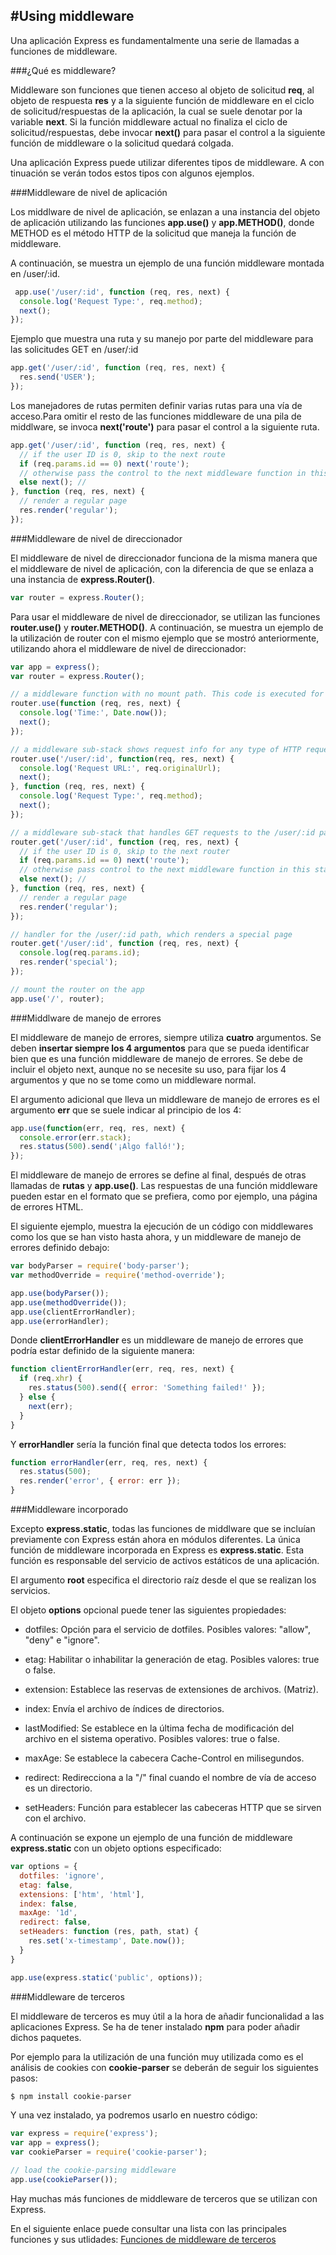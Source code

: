 #Using middleware
---

Una aplicación Express es fundamentalmente una serie de llamadas a funciones de middleware.

###¿Qué es middleware?

Middleware son funciones que tienen acceso al objeto de solicitud __req__, al objeto de respuesta __res__ y a la siguiente función de middleware en el ciclo de solicitud/respuestas de la aplicación, la cual se suele denotar por la variable __next__. Si la función middleware actual no finaliza el ciclo de solicitud/respuestas, debe invocar __next()__ para pasar el control a la siguiente función de middleware o la solicitud quedará colgada.

Una aplicación Express puede utilizar diferentes tipos de middleware. A con
tinuación se verán todos estos tipos con algunos ejemplos.

###Middleware de nivel de aplicación

Los middlware de nivel de aplicación, se enlazan a una instancia del objeto de aplicación utilizando las funciones __app.use()__ y __app.METHOD()__, donde METHOD es el método HTTP de la solicitud que maneja la función de middleware.

A continuación, se muestra un ejemplo de una función middleware montada en /user/:id.

```js
 app.use('/user/:id', function (req, res, next) {
  console.log('Request Type:', req.method);
  next();
});
```

Ejemplo que muestra una ruta y su manejo por parte del middleware para las solicitudes GET en /user/:id

```js
app.get('/user/:id', function (req, res, next) {
  res.send('USER');
});
```

Los manejadores de rutas permiten definir varias rutas para una vía de acceso.Para omitir el resto de las funciones middleware de una pila de middlware, se invoca __next('route')__ para pasar el control a la siguiente ruta.

```js
app.get('/user/:id', function (req, res, next) {
  // if the user ID is 0, skip to the next route
  if (req.params.id == 0) next('route');
  // otherwise pass the control to the next middleware function in this stack
  else next(); //
}, function (req, res, next) {
  // render a regular page
  res.render('regular');
});
```

###Middleware de nivel de direccionador

El middleware de nivel de direccionador funciona de la misma manera que el middleware de nivel de aplicación, con la diferencia de que se enlaza a una instancia de __express.Router()__.

```js
var router = express.Router();
```
Para usar el middleware de nivel de direccionador, se utilizan las funciones __router.use()__ y __router.METHOD()__. A continuación, se muestra un ejemplo de la utilización de router con el mismo ejemplo que se mostró anteriormente, utilizando ahora el middleware de nivel de direccionador:

```js
var app = express();
var router = express.Router();

// a middleware function with no mount path. This code is executed for every request to the router
router.use(function (req, res, next) {
  console.log('Time:', Date.now());
  next();
});

// a middleware sub-stack shows request info for any type of HTTP request to the /user/:id path
router.use('/user/:id', function(req, res, next) {
  console.log('Request URL:', req.originalUrl);
  next();
}, function (req, res, next) {
  console.log('Request Type:', req.method);
  next();
});

// a middleware sub-stack that handles GET requests to the /user/:id path
router.get('/user/:id', function (req, res, next) {
  // if the user ID is 0, skip to the next router
  if (req.params.id == 0) next('route');
  // otherwise pass control to the next middleware function in this stack
  else next(); //
}, function (req, res, next) {
  // render a regular page
  res.render('regular');
});

// handler for the /user/:id path, which renders a special page
router.get('/user/:id', function (req, res, next) {
  console.log(req.params.id);
  res.render('special');
});

// mount the router on the app
app.use('/', router);
```

###Middlware de manejo de errores

El middleware de manejo de errores, siempre utiliza __cuatro__ argumentos. Se deben __insertar siempre los 4 argumentos__ para que se pueda identificar bien que es una función middleware de manejo de errores. Se debe de incluir el objeto next, aunque no se necesite su uso, para fijar los 4 argumentos y que no se tome como un middleware normal.

El argumento adicional que lleva un middleware de manejo de errores es el argumento __err__ que se suele indicar al principio de los 4:

```js
app.use(function(err, req, res, next) {
  console.error(err.stack);
  res.status(500).send('¡Algo falló!');
});
```

El middleware de manejo de errores se define al final, después de otras llamadas de __rutas__ y __app.use()__. Las respuestas de una función middleware pueden estar en el formato que se prefiera, como por ejemplo, una página de errores HTML.

El siguiente ejemplo, muestra la ejecución de un código con middlewares como los que se han visto hasta ahora, y un middleware de manejo de errores definido debajo:

```js
var bodyParser = require('body-parser');
var methodOverride = require('method-override');

app.use(bodyParser());
app.use(methodOverride());
app.use(clientErrorHandler);
app.use(errorHandler);
```

Donde __clientErrorHandler__ es un middleware de manejo de errores que podría estar definido de la siguiente manera:

```js
function clientErrorHandler(err, req, res, next) {
  if (req.xhr) {
    res.status(500).send({ error: 'Something failed!' });
  } else {
    next(err);
  }
}
```

Y __errorHandler__ sería la función final que detecta todos los errores:

```js
function errorHandler(err, req, res, next) {
  res.status(500);
  res.render('error', { error: err });
}
```

###Middleware incorporado

Excepto __express.static__, todas las funciones de middlware que se incluían previamente con Express están ahora en módulos diferentes. La única función de middleware incorporada en Express es __express.static__. Esta función es responsable del servicio de activos estáticos de una aplicación.

El argumento __root__ especifica el directorio raíz desde el que se realizan los servicios.

El objeto __options__ opcional puede tener las siguientes propiedades:

* dotfiles: Opción para el servicio de dotfiles. Posibles valores: "allow", "deny" e "ignore".

* etag: Habilitar o inhabilitar la generación de etag. Posibles valores: true o false.

* extension: Establece las reservas de extensiones de archivos. (Matriz).

* index: Envía el archivo de índices de directorios.

* lastModified: Se establece en la última fecha de modificación del archivo en el sistema operativo. Posibles valores: true o false.

* maxAge: Se establece la cabecera Cache-Control en milisegundos.

* redirect: Redirecciona a la "/" final cuando el nombre de vía de acceso es un directorio.

* setHeaders: Función para establecer las cabeceras HTTP que se sirven con el archivo.

A continuación se expone un ejemplo de una función de middleware __express.static__ con un objeto options especificado:

```js
var options = {
  dotfiles: 'ignore',
  etag: false,
  extensions: ['htm', 'html'],
  index: false,
  maxAge: '1d',
  redirect: false,
  setHeaders: function (res, path, stat) {
    res.set('x-timestamp', Date.now());
  }
}

app.use(express.static('public', options));
```
###Middleware de terceros

El middleware de terceros es muy útil a la hora de añadir funcionalidad a las aplicaciones Express. Se ha de tener instalado __npm__ para poder añadir dichos paquetes.

Por ejemplo para la utilización de una función muy utilizada como es el análisis de cookies con __cookie-parser__ se deberán de seguir los siguientes pasos:

```sh
$ npm install cookie-parser
```

Y una vez instalado, ya podremos usarlo en nuestro código:

```js
var express = require('express');
var app = express();
var cookieParser = require('cookie-parser');

// load the cookie-parsing middleware
app.use(cookieParser());
```

Hay muchas más funciones de middleware de terceros que se utilizan con Express.

En el siguiente enlace puede consultar una lista con las principales funciones y sus utlidades: [Funciones de middleware de terceros](http://expressjs.com/es/resources/middleware.html)

